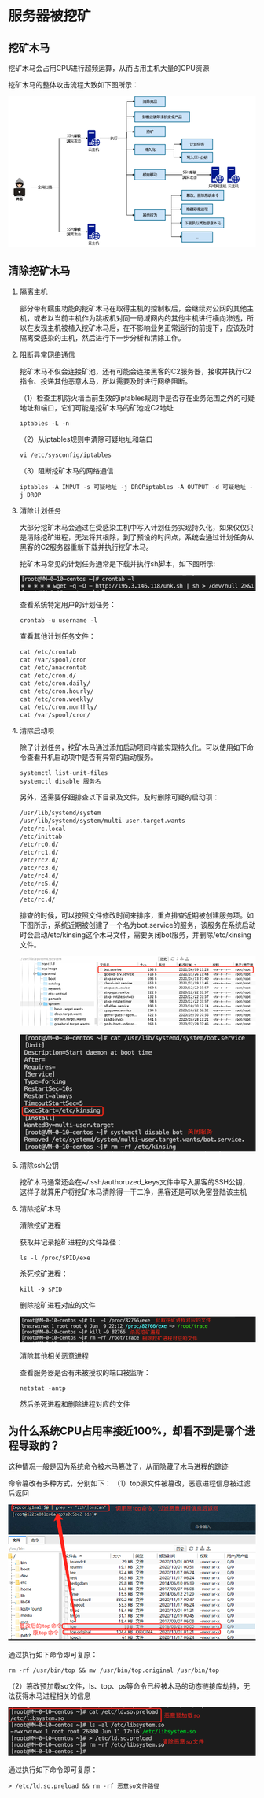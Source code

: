 # 服务器被挖矿

## 挖矿木马

挖矿木马会占用CPU进行超频运算，从而占用主机大量的CPU资源

挖矿木马的整体攻击流程大致如下图所示：

![image-20220812214848565](assets/image-20220812214848565.png)

## 清除挖矿木马

1. 隔离主机

   部分带有蠕虫功能的挖矿木马在取得主机的控制权后，会继续对公网的其他主机，或者以当前主机作为跳板机对同一局域网内的其他主机进行横向渗透，所以在发现主机被植入挖矿木马后，在不影响业务正常运行的前提下，应该及时隔离受感染的主机，然后进行下一步分析和清除工作。

2. 阻断异常网络通信

   挖矿木马不仅会连接矿池，还有可能会连接黑客的C2服务器，接收并执行C2指令、投递其他恶意木马，所以需要及时进行网络阻断。

   

   （1）检查主机防火墙当前生效的iptables规则中是否存在业务范围之外的可疑地址和端口，它们可能是挖矿木马的矿池或C2地址

   ```
   iptables -L -n
   ```

   （2）从iptables规则中清除可疑地址和端口

   ```
   vi /etc/sysconfig/iptables
   ```

   （3）阻断挖矿木马的网络通信

   ```
   iptables -A INPUT -s 可疑地址 -j DROPiptables -A OUTPUT -d 可疑地址 -j DROP
   ```

3. 清除计划任务

   大部分挖矿木马会通过在受感染主机中写入计划任务实现持久化，如果仅仅只是清除挖矿进程，无法将其根除，到了预设的时间点，系统会通过计划任务从黑客的C2服务器重新下载并执行挖矿木马。

   

   挖矿木马常见的计划任务通常是下载并执行sh脚本，如下图所示:

   ![image-20220812215713009](assets/image-20220812215713009.png)

   查看系统特定用户的计划任务：

   ```shell
   crontab -u username -l
   ```

   查看其他计划任务文件：

   ```shell
   cat /etc/crontab
   cat /var/spool/cron
   cat /etc/anacrontab
   cat /etc/cron.d/
   cat /etc/cron.daily/
   cat /etc/cron.hourly/
   cat /etc/cron.weekly/
   cat /etc/cron.monthly/
   cat /var/spool/cron/
   ```

4. 清除启动项

   除了计划任务，挖矿木马通过添加启动项同样能实现持久化。可以使用如下命令查看开机启动项中是否有异常的启动服务。

   ```shell
   systemctl list-unit-files
   systemctl disable 服务名
   ```

   另外，还需要仔细排查以下目录及文件，及时删除可疑的启动项：

   ```shell
   /usr/lib/systemd/system
   /usr/lib/systemd/system/multi-user.target.wants
   /etc/rc.local
   /etc/inittab
   /etc/rc0.d/
   /etc/rc1.d/
   /etc/rc2.d/
   /etc/rc3.d/
   /etc/rc4.d/
   /etc/rc5.d/
   /etc/rc6.d/
   /etc/rc.d/
   ```

   排查的时候，可以按照文件修改时间来排序，重点排查近期被创建服务项。如下图所示，系统近期被创建了一个名为bot.service的服务，该服务在系统启动时会启动/etc/kinsing这个木马文件，需要关闭bot服务，并删除/etc/kinsing文件。

   ![image-20220812220019721](assets/image-20220812220019721.png)

   ![image-20220812220033645](assets/image-20220812220033645.png)

5. 清除ssh公钥

   挖矿木马通常还会在~/.ssh/authoruzed_keys文件中写入黑客的SSH公钥，这样子就算用户将挖矿木马清除得一干二净，黑客还是可以免密登陆该主机

6. 清除挖矿木马

   清除挖矿进程

   获取并记录挖矿进程的文件路径：

   ```shell
   ls -l /proc/$PID/exe
   ```

   杀死挖矿进程：

   ```shell
   kill -9 $PID
   ```

   删除挖矿进程对应的文件

   ![image-20220812221412059](assets/image-20220812221412059.png)

   清除其他相关恶意进程

   查看服务器是否有未被授权的端口被监听：

   ```shell
   netstat -antp
   ```

   然后杀死进程和删除进程对应的文件

## 为什么系统CPU占用率接近100%，却看不到是哪个进程导致的？

这种情况一般是因为系统命令被木马篡改了，从而隐藏了木马进程的踪迹

命令篡改有多种方式，分别如下：
（1）top源文件被篡改，恶意进程信息被过滤后返回

![image-20220813010959670](assets/image-20220813010959670.png)

通过执行如下命令即可复原：

```shell
rm -rf /usr/bin/top && mv /usr/bin/top.original /usr/bin/top
```

（2）篡改预加载so文件，ls、top、ps等命令已经被木马的动态链接库劫持，无法获得木马进程相关的信息

![image-20220813011033828](assets/image-20220813011033828.png)

通过执行如下命令即可复原：

```shell
> /etc/ld.so.preload && rm -rf 恶意so文件路径
```

